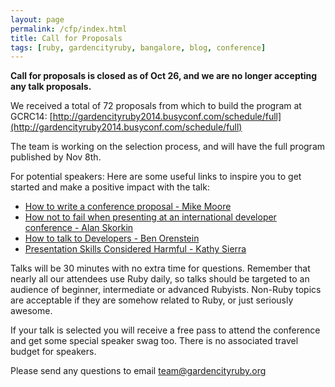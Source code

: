 ```yaml
---
layout: page
permalink: /cfp/index.html
title: Call for Proposals
tags: [ruby, gardencityruby, bangalore, blog, conference]
---
```


**Call for proposals is closed as of Oct 26, and we are no longer accepting any talk proposals.**

We received a total of 72 proposals from which to build the program at GCRC14: [http://gardencityruby2014.busyconf.com/schedule/full](http://gardencityruby2014.busyconf.com/schedule/full)

The team is working on the selection process, and will have the full program published by Nov 8th.

For potential speakers: Here are some useful links to inspire you to get started and make a positive impact with the talk:

* [How to write a conference proposal - Mike Moore](http://blowmage.com/2013/01/24/writing-conf-proposals)
* [How not to fail when presenting at an international developer conference - Alan Skorkin](http://webuild.envato.com/blog/how-not-to-fail-when-presenting-at-an-international-developer-conference/)
* [How to talk to Developers - Ben Orenstein](http://www.youtube.com/watch?v=l9JXH7JPjR4)
* [Presentation Skills Considered Harmful - Kathy Sierra](http://seriouspony.com/blog/2013/10/4/presentation-skills-considered-harmful)


Talks will be 30 minutes with no extra time for questions. Remember that nearly all our attendees use Ruby daily, so talks should be targeted to an audience of beginner, intermediate or advanced Rubyists. Non-Ruby topics are acceptable if they are somehow related to Ruby, or just seriously awesome.

If your talk is selected you will receive a free pass to attend the conference and get some special speaker swag too. There is no associated travel budget for speakers.

Please send any questions to email [team@gardencityruby.org](mailto:team@gardencityruby.org)

